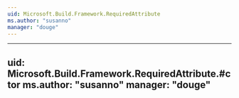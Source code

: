 ```yaml
---
uid: Microsoft.Build.Framework.RequiredAttribute
ms.author: "susanno"
manager: "douge"
---
```


---
uid: Microsoft.Build.Framework.RequiredAttribute.#ctor
ms.author: "susanno"
manager: "douge"
---
